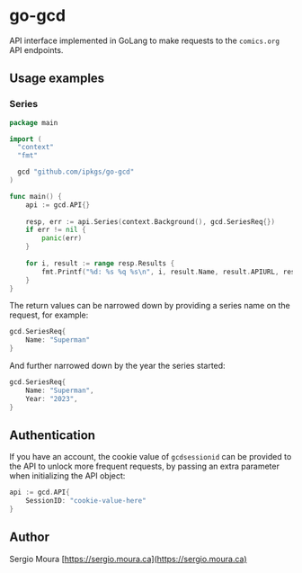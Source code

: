 # go-gcd

API interface implemented in GoLang to make requests to the `comics.org` API endpoints.

## Usage examples

### Series

```go
package main

import (
  "context"
  "fmt"

  gcd "github.com/ipkgs/go-gcd"
)

func main() {
    api := gcd.API{}
    
    resp, err := api.Series(context.Background(), gcd.SeriesReq{})
    if err != nil {
        panic(err)
    }
    
    for i, result := range resp.Results {
        fmt.Printf("%d: %s %q %s\n", i, result.Name, result.APIURL, result.Language)
    }
}
```

The return values can be narrowed down by providing a series name on the request, for example:

```go
gcd.SeriesReq{
    Name: "Superman"
}
```

And further narrowed down by the year the series started:
```go
gcd.SeriesReq{
    Name: "Superman", 
    Year: "2023",
}
```

## Authentication

If you have an account, the cookie value of `gcdsessionid` can be provided to the API to unlock more frequent requests,
by passing an extra parameter when initializing the API object:

```go
api := gcd.API{
    SessionID: "cookie-value-here"
}
```


## Author

Sergio Moura [https://sergio.moura.ca](https://sergio.moura.ca)
